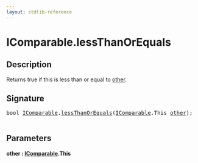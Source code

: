 ```yaml
---
layout: stdlib-reference
---
```


# IComparable\.lessThanOrEquals

## Description

Returns true if <span class='code'>this</span> is less than or equal to <span class='code'><a href="lessthanorequals-48a#decl-other" class="code_param">other</a></span>.




## Signature 

<pre>
<span class="code_keyword">bool</span> <a href="../interfaces/icomparable-01/index" class="code_type">IComparable</a>.<a href="lessthanorequals-48a">lessThanOrEquals</a>(<a href="../interfaces/icomparable-01/index" class="code_type">IComparable</a>.<span class="code_keyword">This</span> <a href="lessthanorequals-48a#decl-other" class="code_param">other</a>);

</pre>

## Parameters

####  <a id="decl-other"></a>other  : [IComparable](../interfaces/icomparable-01/index)\.This


